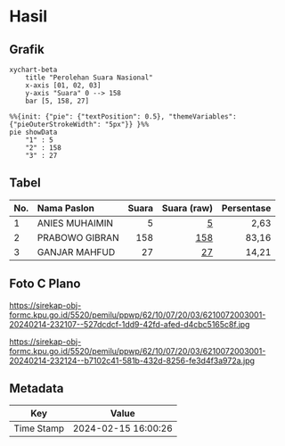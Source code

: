 # Hasil

## Grafik

```mermaid
xychart-beta
    title "Perolehan Suara Nasional"
    x-axis [01, 02, 03]
    y-axis "Suara" 0 --> 158
    bar [5, 158, 27]
```

```mermaid
%%{init: {"pie": {"textPosition": 0.5}, "themeVariables": {"pieOuterStrokeWidth": "5px"}} }%%
pie showData
    "1" : 5
    "2" : 158
    "3" : 27
```

## Tabel

| No. | Nama Paslon    | Suara | Suara (raw) | Persentase |
|:--- |:-------------- | -----:| -----------:| ----------:|
| 1   | ANIES MUHAIMIN | 5     | [5][p-1]    | 2,63       |
| 2   | PRABOWO GIBRAN | 158   | [158][p-2]  | 83,16      |
| 3   | GANJAR MAHFUD  | 27    | [27][p-3]   | 14,21      |


[p-1]: https://github.com/gigit-pemilu/pemilu-2024/blob/main/pilpres/hitung-suara/sub/62-kalimantan-tengah/sub/10-gunung-mas/sub/07-mihing-raya/sub/2003-rangan-tate/sub/001-tps/sub/paslon-1.txt
[p-2]: https://github.com/gigit-pemilu/pemilu-2024/blob/main/pilpres/hitung-suara/sub/62-kalimantan-tengah/sub/10-gunung-mas/sub/07-mihing-raya/sub/2003-rangan-tate/sub/001-tps/sub/paslon-2.txt
[p-3]: https://github.com/gigit-pemilu/pemilu-2024/blob/main/pilpres/hitung-suara/sub/62-kalimantan-tengah/sub/10-gunung-mas/sub/07-mihing-raya/sub/2003-rangan-tate/sub/001-tps/sub/paslon-3.txt

## Foto C Plano

https://sirekap-obj-formc.kpu.go.id/5520/pemilu/ppwp/62/10/07/20/03/6210072003001-20240214-232107--527dcdcf-1dd9-42fd-afed-d4cbc5165c8f.jpg

https://sirekap-obj-formc.kpu.go.id/5520/pemilu/ppwp/62/10/07/20/03/6210072003001-20240214-232124--b7102c41-581b-432d-8256-fe3d4f3a972a.jpg


## Metadata

| Key        | Value               |
| ---------- | ------------------- |
| Time Stamp | 2024-02-15 16:00:26 |



